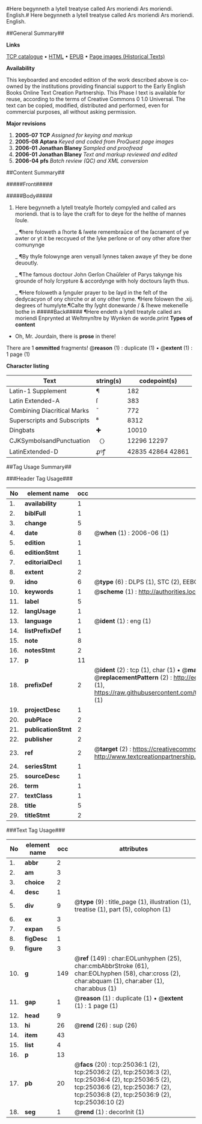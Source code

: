 #Here begynneth a lytell treatyse called Ars moriendi Ars moriendi. English.#
Here begynneth a lytell treatyse called Ars moriendi
Ars moriendi. English.

##General Summary##

**Links**

[TCP catalogue](http://www.ota.ox.ac.uk/tcp/)  • 
[HTML](http://tei.it.ox.ac.uk/tcp/Texts-HTML/free/A21/A21562.html)  • 
[EPUB](http://tei.it.ox.ac.uk/tcp/Texts-EPUB/free/A21/A21562.epub) • 
[Page images (Historical Texts)](https://data.historicaltexts.jisc.ac.uk/view?pubId=eebo-22096091e&pageId=eebo-22096091e-25036-1)

**Availability**

This keyboarded and encoded edition of the
	       work described above is co-owned by the institutions
	       providing financial support to the Early English Books
	       Online Text Creation Partnership. This Phase I text is
	       available for reuse, according to the terms of Creative
	       Commons 0 1.0 Universal. The text can be copied,
	       modified, distributed and performed, even for
	       commercial purposes, all without asking permission.

**Major revisions**

1. __2005-07__ __TCP__ *Assigned for keying and markup*
1. __2005-08__ __Aptara__ *Keyed and coded from ProQuest page images*
1. __2006-01__ __Jonathan Blaney__ *Sampled and proofread*
1. __2006-01__ __Jonathan Blaney__ *Text and markup reviewed and edited*
1. __2006-04__ __pfs__ *Batch review (QC) and XML conversion*

##Content Summary##

#####Front#####

#####Body#####

1. Here begynneth a lytell treatyſe ſhortely
compyled and called ars moriendi.
that is to ſaye the craft for to deye for
the helthe of mannes ſoule.

    _ ¶here foloweth a ſhorte & ſwete remembraūce of
the ſacrament of ye awter or yt it be reccyued of the
ſyke perſone or of ony other afore ther comunynge

    _ ¶By thyſe folowynge aren venyall ſynnes taken
awaye yf they be done deuoutly.

    _ ¶The famous doctour John Gerſon Chaūſeler
of Parys takynge his grounde of holy ſcrypture &
accordynge with holy doctours ſayth thus.

    _ ¶Here foloweth a ſynguler prayer to be ſayd in
the feſt of the dedycacyon of ony chirche or at ony
other tyme.
¶Here folowen the .xij. degrees of humylyte.¶Caſte thy ſyght donewarde / & ſhewe mekeneſſe
bothe in 
#####Back#####
¶Here endeth a lytell treatyſe called ars moriendi
Enprynted at Weſtmynſtre by Wynken de worde.print
**Types of content**

  * Oh, Mr. Jourdain, there is **prose** in there!

There are 1 **ommitted** fragments! 
 @__reason__ (1) : duplicate (1)  •  @__extent__ (1) : 1 page (1)

**Character listing**


|Text|string(s)|codepoint(s)|
|---|---|---|
|Latin-1 Supplement|¶|182|
|Latin Extended-A|ſ|383|
|Combining             Diacritical Marks|̄|772|
|Superscripts             and Subscripts|⁸|8312|
|Dingbats|✚|10010|
|CJKSymbolsandPunctuation|〈〉|12296 12297|
|LatinExtended-D|ꝓꝰꝭ|42835 42864 42861|

##Tag Usage Summary##

###Header Tag Usage###

|No|element name|occ|attributes|
|---|---|---|---|
|1.|__availability__|1||
|2.|__biblFull__|1||
|3.|__change__|5||
|4.|__date__|8| @__when__ (1) : 2006-06 (1)|
|5.|__edition__|1||
|6.|__editionStmt__|1||
|7.|__editorialDecl__|1||
|8.|__extent__|2||
|9.|__idno__|6| @__type__ (6) : DLPS (1), STC (2), EEBO-CITATION (1), OCLC (1), VID (1)|
|10.|__keywords__|1| @__scheme__ (1) : http://authorities.loc.gov/ (1)|
|11.|__label__|5||
|12.|__langUsage__|1||
|13.|__language__|1| @__ident__ (1) : eng (1)|
|14.|__listPrefixDef__|1||
|15.|__note__|8||
|16.|__notesStmt__|2||
|17.|__p__|11||
|18.|__prefixDef__|2| @__ident__ (2) : tcp (1), char (1)  •  @__matchPattern__ (2) : ([0-9\-]+):([0-9IVX]+) (1), (.+) (1)  •  @__replacementPattern__ (2) : http://eebo.chadwyck.com/downloadtiff?vid=$1&page=$2 (1), https://raw.githubusercontent.com/textcreationpartnership/Texts/master/tcpchars.xml#$1 (1)|
|19.|__projectDesc__|1||
|20.|__pubPlace__|2||
|21.|__publicationStmt__|2||
|22.|__publisher__|2||
|23.|__ref__|2| @__target__ (2) : https://creativecommons.org/publicdomain/zero/1.0/ (1), http://www.textcreationpartnership.org/docs/. (1)|
|24.|__seriesStmt__|1||
|25.|__sourceDesc__|1||
|26.|__term__|1||
|27.|__textClass__|1||
|28.|__title__|5||
|29.|__titleStmt__|2||


###Text Tag Usage###

|No|element name|occ|attributes|
|---|---|---|---|
|1.|__abbr__|2||
|2.|__am__|3||
|3.|__choice__|2||
|4.|__desc__|1||
|5.|__div__|9| @__type__ (9) : title_page (1), illustration (1), treatise (1), part (5), colophon (1)|
|6.|__ex__|3||
|7.|__expan__|5||
|8.|__figDesc__|1||
|9.|__figure__|3||
|10.|__g__|149| @__ref__ (149) : char:EOLunhyphen (25), char:cmbAbbrStroke (61), char:EOLhyphen (58), char:cross (2), char:abquam (1), char:aber (1), char:abbus (1)|
|11.|__gap__|1| @__reason__ (1) : duplicate (1)  •  @__extent__ (1) : 1 page (1)|
|12.|__head__|9||
|13.|__hi__|26| @__rend__ (26) : sup (26)|
|14.|__item__|43||
|15.|__list__|4||
|16.|__p__|13||
|17.|__pb__|20| @__facs__ (20) : tcp:25036:1 (2), tcp:25036:2 (2), tcp:25036:3 (2), tcp:25036:4 (2), tcp:25036:5 (2), tcp:25036:6 (2), tcp:25036:7 (2), tcp:25036:8 (2), tcp:25036:9 (2), tcp:25036:10 (2)|
|18.|__seg__|1| @__rend__ (1) : decorInit (1)|
